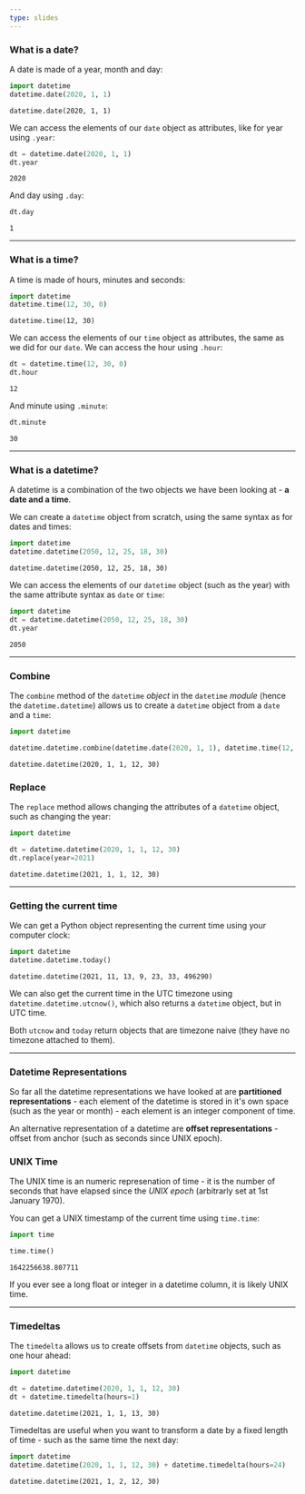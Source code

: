 ```yaml
---
type: slides
---
```



### What is a date?

A date is made of a year, month and day:

```python
import datetime
datetime.date(2020, 1, 1)
```

```out
datetime.date(2020, 1, 1)
```

We can access the elements of our `date` object as attributes, like for year using `.year`:

```python
dt = datetime.date(2020, 1, 1)
dt.year
```

```out
2020
```

And day using `.day`:

```python
dt.day
```

```out
1
```

---


### What is a time?

A time is made of hours, minutes and seconds:

```python
import datetime
datetime.time(12, 30, 0)
```

```out
datetime.time(12, 30)
```

We can access the elements of our `time` object as attributes, the same as we did for our `date`. We can access the hour using `.hour`:

```python
dt = datetime.time(12, 30, 0)
dt.hour
```

```out
12
```

And minute using `.minute`:

```python
dt.minute
```

```out
30
```

---


### What is a datetime?

A datetime is a combination of the two objects we have been looking at - **a date and a time**.

We can create a `datetime` object from scratch, using the same syntax as for dates and times:

```python
import datetime
datetime.datetime(2050, 12, 25, 18, 30)
```

```out
datetime.datetime(2050, 12, 25, 18, 30)
```

We can access the elements of our `datetime` object (such as the year) with the same attribute syntax as `date` or `time`:

```python
import datetime
dt = datetime.datetime(2050, 12, 25, 18, 30)
dt.year
```

```out
2050
```


---

### Combine

The `combine` method of the `datetime` *object* in the `datetime` *module* (hence the `datetime.datetime`) allows us to create a `datetime` object from a `date` and a `time`:

```python
import datetime

datetime.datetime.combine(datetime.date(2020, 1, 1), datetime.time(12, 30))
```

```out
datetime.datetime(2020, 1, 1, 12, 30)
```


### Replace

The `replace` method allows changing the attributes of a `datetime` object, such as changing the year:

```python
import datetime

dt = datetime.datetime(2020, 1, 1, 12, 30)
dt.replace(year=2021)
```

```out
datetime.datetime(2021, 1, 1, 12, 30)
```

---

### Getting the current time

We can get a Python object representing the current time using your computer clock:

```python
import datetime
datetime.datetime.today()
```

```out
datetime.datetime(2021, 11, 13, 9, 23, 33, 496290)
```

We can also get the current time in the UTC timezone using `datetime.datetime.utcnow()`, which also returns a `datetime` object, but in UTC time.

Both `utcnow` and `today` return objects that are timezone naive (they have no timezone attached to them).

---

### Datetime Representations

So far all the datetime representations we have looked at are **partitioned representations** - each element of the datetime is stored in it's own space (such as the year or month) - each element is an integer component of time.

An alternative representation of a datetime are **offset representations** - offset from anchor (such as seconds since UNIX epoch).

### UNIX Time

The UNIX time is an numeric represenation of time - it is the number of seconds that have elapsed since the *UNIX epoch* (arbitrarly set at 1st January 1970).

You can get a UNIX timestamp of the current time using `time.time`:

```python
import time

time.time()
```

```out
1642256638.807711
```

If you ever see a long float or integer in a datetime column, it is likely UNIX time.

---

### Timedeltas

The `timedelta` allows us to create offsets from `datetime` objects, such as one hour ahead:

```python
import datetime

dt = datetime.datetime(2020, 1, 1, 12, 30)
dt + datetime.timedelta(hours=1)
```

```out
datetime.datetime(2021, 1, 1, 13, 30)
```

Timedeltas are useful when you want to transform a date by a fixed length of time - such as the same time the next day:

```python
import datetime
datetime.datetime(2020, 1, 1, 12, 30) + datetime.timedelta(hours=24)
```

```out
datetime.datetime(2021, 1, 2, 12, 30)
```
